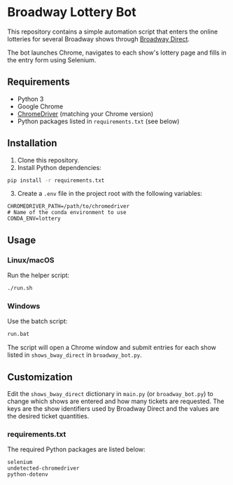 # Broadway Lottery Bot

This repository contains a simple automation script that enters the online lotteries for several Broadway shows through [Broadway Direct](https://lottery.broadwaydirect.com/).

The bot launches Chrome, navigates to each show's lottery page and fills in the entry form using Selenium.

## Requirements

- Python 3
- Google Chrome
- [ChromeDriver](https://chromedriver.chromium.org/) (matching your Chrome version)
- Python packages listed in `requirements.txt` (see below)

## Installation

1. Clone this repository.
2. Install Python dependencies:

```bash
pip install -r requirements.txt
```

3. Create a `.env` file in the project root with the following variables:

```
CHROMEDRIVER_PATH=/path/to/chromedriver
# Name of the conda environment to use
CONDA_ENV=lottery
```

## Usage

### Linux/macOS

Run the helper script:

```bash
./run.sh
```

### Windows

Use the batch script:

```cmd
run.bat
```

The script will open a Chrome window and submit entries for each show listed in `shows_bway_direct` in `broadway_bot.py`.

## Customization

Edit the `shows_bway_direct` dictionary in `main.py` (or `broadway_bot.py`) to change which shows are entered and how many tickets are requested. The keys are the show identifiers used by Broadway Direct and the values are the desired ticket quantities.


### requirements.txt

The required Python packages are listed below:

```
selenium
undetected-chromedriver
python-dotenv
```
